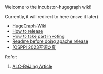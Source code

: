 Welcome to the incubator-hugegraph wiki!

Currently, it will redirect to here (move it later)

- [HugeGraph-Wiki](https://github.com/apache/incubator-hugegraph-toolchain/wiki)
- [How to release](https://github.com/apache/incubator-hugegraph-toolchain/wiki/HugeGraph-Release-V1.0)
- [How to take part in voting](https://github.com/apache/incubator-hugegraph-toolchain/wiki/%E5%8F%91%E7%89%88%E6%8A%95%E7%A5%A8%E7%9B%B8%E5%85%B3)
- [Readme before doing apache release](https://github.com/apache/incubator-hugegraph/wiki/Apache%E5%8F%91%E7%89%88%E6%B3%A8%E6%84%8F%E4%BA%8B%E9%A1%B9)
- [[OSPP] 2023开源之夏](https://github.com/apache/incubator-hugegraph/wiki/%5BOSPP%5D-%E5%BC%80%E6%BA%90%E4%B9%8B%E5%A4%8F-proposal)


Refer:
1. [ALC-BeiJing Article](https://alc-beijing.github.io/alc-site/post/apache-policy/asf-release-notes/)